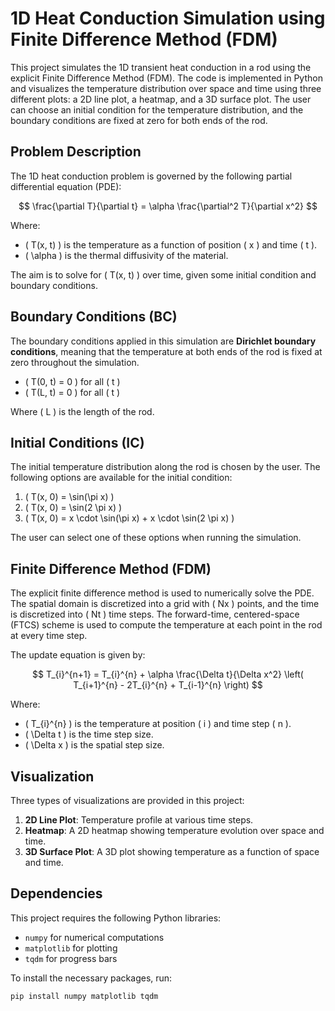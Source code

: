 # 1D Heat Conduction Simulation using Finite Difference Method (FDM)

This project simulates the 1D transient heat conduction in a rod using the explicit Finite Difference Method (FDM). The code is implemented in Python and visualizes the temperature distribution over space and time using three different plots: a 2D line plot, a heatmap, and a 3D surface plot. The user can choose an initial condition for the temperature distribution, and the boundary conditions are fixed at zero for both ends of the rod.

## Problem Description

The 1D heat conduction problem is governed by the following partial differential equation (PDE):

$$
\frac{\partial T}{\partial t} = \alpha \frac{\partial^2 T}{\partial x^2}
$$

Where:
- \( T(x, t) \) is the temperature as a function of position \( x \) and time \( t \).
- \( \alpha \) is the thermal diffusivity of the material.

The aim is to solve for \( T(x, t) \) over time, given some initial condition and boundary conditions.

## Boundary Conditions (BC)

The boundary conditions applied in this simulation are **Dirichlet boundary conditions**, meaning that the temperature at both ends of the rod is fixed at zero throughout the simulation.

- \( T(0, t) = 0 \) for all \( t \)
- \( T(L, t) = 0 \) for all \( t \)

Where \( L \) is the length of the rod.

## Initial Conditions (IC)

The initial temperature distribution along the rod is chosen by the user. The following options are available for the initial condition:

1. \( T(x, 0) = \sin(\pi x) \)
2. \( T(x, 0) = \sin(2 \pi x) \)
3. \( T(x, 0) = x \cdot \sin(\pi x) + x \cdot \sin(2 \pi x) \)

The user can select one of these options when running the simulation.

## Finite Difference Method (FDM)

The explicit finite difference method is used to numerically solve the PDE. The spatial domain is discretized into a grid with \( Nx \) points, and the time is discretized into \( Nt \) time steps. The forward-time, centered-space (FTCS) scheme is used to compute the temperature at each point in the rod at every time step.

The update equation is given by:

$$
T_{i}^{n+1} = T_{i}^{n} + \alpha \frac{\Delta t}{\Delta x^2} \left( T_{i+1}^{n} - 2T_{i}^{n} + T_{i-1}^{n} \right)
$$

Where:
- \( T_{i}^{n} \) is the temperature at position \( i \) and time step \( n \).
- \( \Delta t \) is the time step size.
- \( \Delta x \) is the spatial step size.

## Visualization

Three types of visualizations are provided in this project:
1. **2D Line Plot**: Temperature profile at various time steps.
2. **Heatmap**: A 2D heatmap showing temperature evolution over space and time.
3. **3D Surface Plot**: A 3D plot showing temperature as a function of space and time.

## Dependencies

This project requires the following Python libraries:
- `numpy` for numerical computations
- `matplotlib` for plotting
- `tqdm` for progress bars

To install the necessary packages, run:

```bash
pip install numpy matplotlib tqdm
